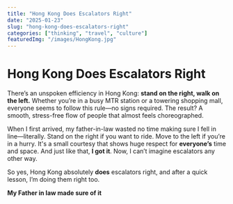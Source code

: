```yaml
---
title: "Hong Kong Does Escalators Right"
date: "2025-01-23"
slug: "hong-kong-does-escalators-right"
categories: ["thinking", "travel", "culture"]
featuredImg: "/images/HongKong.jpg"
---
```


# Hong Kong Does Escalators Right

There’s an unspoken efficiency in Hong Kong: **stand on the right, walk on the left.** Whether you’re in a busy MTR station or a towering shopping mall, everyone seems to follow this rule—no signs required. The result? A smooth, stress-free flow of people that almost feels choreographed.

When I first arrived, my father-in-law wasted no time making sure I fell in line—literally. Stand on the right if you want to ride. Move to the left if you’re in a hurry. It's a small courtesy that shows huge respect for **everyone’s** time and space. And just like that, **I got it**. Now, I can’t imagine escalators any other way.

So yes, Hong Kong absolutely **does** escalators right, and after a quick lesson, I’m doing them right too.

**My Father in law made sure of it**
